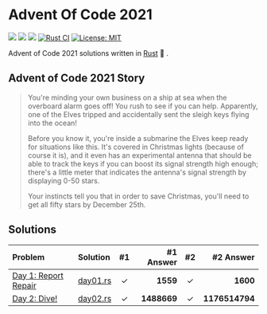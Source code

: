# Advent Of Code 2021

![](https://img.shields.io/badge/day%20📅-4-blue)
![](https://img.shields.io/badge/stars%20⭐-6-yellow)
![](https://img.shields.io/badge/days%20completed-3-red)
[![Rust CI](https://github.com/barsa2000/AOC2021/actions/workflows/ci.yml/badge.svg)](https://github.com/barsa2000/AOC2021/actions/workflows/ci.yml)
[![License: MIT](https://img.shields.io/badge/License-MIT-yellow.svg)](https://opensource.org/licenses/MIT)

Advent of Code 2021 solutions written in [Rust](https://www.rust-lang.org/) :crab: .

## Advent of Code 2021 Story

>You're minding your own business on a ship at sea when the overboard alarm goes off! You rush to see if you can help. Apparently, one of the Elves tripped and accidentally sent the sleigh keys flying into the ocean!
>
>Before you know it, you're inside a submarine the Elves keep ready for situations like this. It's covered in Christmas lights (because of course it is), and it even has an experimental antenna that should be able to track the keys if you can boost its signal strength high enough; there's a little meter that indicates the antenna's signal strength by displaying 0-50 stars.
>
>Your instincts tell you that in order to save Christmas, you'll need to get all fifty stars by December 25th.

## Solutions

| Problem                                                                 | Solution                 | #1  |          #1 Answer | #2  |           #2 Answer |
| :---------------------------------------------------------------------- | :----------------------- | :-: | -----------------: | :-: | ------------------: |
| [Day 1: Report Repair](https://adventofcode.com/2021/day/1)             | [day01.rs](src/day01.rs) |  ✓  |           **1559** |  ✓  |            **1600** |
| [Day 2: Dive!](https://adventofcode.com/2021/day/2)                     | [day02.rs](src/day02.rs) |  ✓  |        **1488669** |  ✓  |      **1176514794** |

